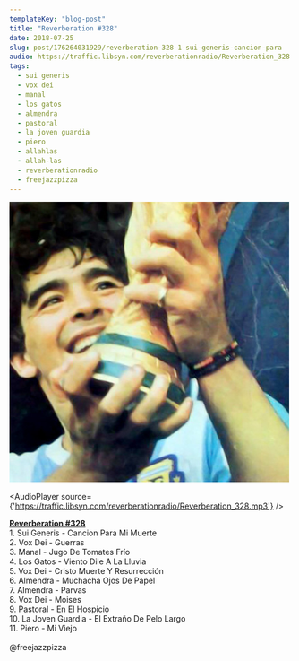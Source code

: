 ```yaml
---
templateKey: "blog-post"
title: "Reverberation #328"
date: 2018-07-25
slug: post/176264031929/reverberation-328-1-sui-generis-cancion-para
audio: https://traffic.libsyn.com/reverberationradio/Reverberation_328.mp3
tags:
  - sui generis
  - vox dei
  - manal
  - los gatos
  - almendra
  - pastoral
  - la joven guardia
  - piero
  - allahlas
  - allah-las
  - reverberationradio
  - freejazzpizza
---
```


![Reverberation #328](../images/c601b22a7cb2414f88909977dbc6fa907abfad4f8c775d7f1cccf7c60cc1b0c6.jpg)

<AudioPlayer source={'https://traffic.libsyn.com/reverberationradio/Reverberation_328.mp3'} />

<p><b><a href="https://traffic.libsyn.com/reverberationradio/Reverberation_328.mp3">Reverberation #328</a><br /></b>1. Sui Generis - Cancion Para Mi Muerte<br />2. Vox Dei - Guerras<br />3. Manal - Jugo De Tomates Fr&iacute;o<br />4. Los Gatos - Viento Dile A La Lluvia<br />5. Vox Dei - Cristo Muerte Y Resurrecci&oacute;n<br />6. Almendra - Muchacha Ojos De Papel<br />7. Almendra - Parvas<br />8. Vox Dei - Moises<br />9. Pastoral - En El Hospicio<br />10. La Joven Guardia - El Extra&ntilde;o De Pelo Largo<br />11. Piero - Mi Viejo<br /><br />@freejazzpizza<br /></p>
